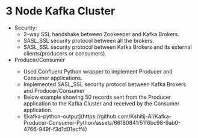 <h1>3 Node Kafka Cluster</h1>
<ul>
  <li> Security:
<ul>
  <li>2-way SSL handshake between Zookeeper and Kafka Brokers.</li>
  <li>SASL_SSL security protocol between all the brokers.</li>
  <li>SASL_SSL security protocol between Kafka Brokers and its external clients(producers or consumers).</li>
</li></ul>
    <li>Producer/Consumer</li>
  <ul>
    <li>Used Confluent Python wrapper to implement Producer and Consumer applications.</li>
    <li>Implemented SASL_SSL security protocol between Kafka Brokers and Producer/Consumer</li>
    <li>Below example showing 50 records sent from the Producer application to the Kafka Cluster and received by the Consumer application.</li>
    <li>![kafka-python-output](https://github.com/Kshitij-AI/Kafka-Producer-Consumer-Python/assets/66180841/51f6bc98-9ab0-4766-949f-f3d1d01ecff4)</li>
  </ul>
</ul>
